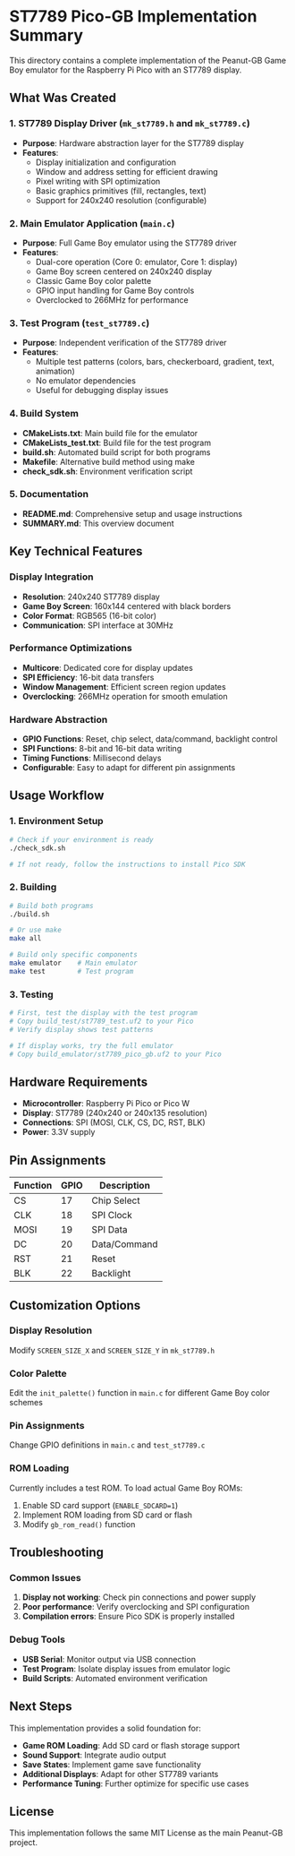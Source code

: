 # ST7789 Pico-GB Implementation Summary

This directory contains a complete implementation of the Peanut-GB Game Boy emulator for the Raspberry Pi Pico with an ST7789 display.

## What Was Created

### 1. ST7789 Display Driver (`mk_st7789.h` and `mk_st7789.c`)
- **Purpose**: Hardware abstraction layer for the ST7789 display
- **Features**: 
  - Display initialization and configuration
  - Window and address setting for efficient drawing
  - Pixel writing with SPI optimization
  - Basic graphics primitives (fill, rectangles, text)
  - Support for 240x240 resolution (configurable)

### 2. Main Emulator Application (`main.c`)
- **Purpose**: Full Game Boy emulator using the ST7789 driver
- **Features**:
  - Dual-core operation (Core 0: emulator, Core 1: display)
  - Game Boy screen centered on 240x240 display
  - Classic Game Boy color palette
  - GPIO input handling for Game Boy controls
  - Overclocked to 266MHz for performance

### 3. Test Program (`test_st7789.c`)
- **Purpose**: Independent verification of the ST7789 driver
- **Features**:
  - Multiple test patterns (colors, bars, checkerboard, gradient, text, animation)
  - No emulator dependencies
  - Useful for debugging display issues

### 4. Build System
- **CMakeLists.txt**: Main build file for the emulator
- **CMakeLists_test.txt**: Build file for the test program
- **build.sh**: Automated build script for both programs
- **Makefile**: Alternative build method using make
- **check_sdk.sh**: Environment verification script

### 5. Documentation
- **README.md**: Comprehensive setup and usage instructions
- **SUMMARY.md**: This overview document

## Key Technical Features

### Display Integration
- **Resolution**: 240x240 ST7789 display
- **Game Boy Screen**: 160x144 centered with black borders
- **Color Format**: RGB565 (16-bit color)
- **Communication**: SPI interface at 30MHz

### Performance Optimizations
- **Multicore**: Dedicated core for display updates
- **SPI Efficiency**: 16-bit data transfers
- **Window Management**: Efficient screen region updates
- **Overclocking**: 266MHz operation for smooth emulation

### Hardware Abstraction
- **GPIO Functions**: Reset, chip select, data/command, backlight control
- **SPI Functions**: 8-bit and 16-bit data writing
- **Timing Functions**: Millisecond delays
- **Configurable**: Easy to adapt for different pin assignments

## Usage Workflow

### 1. Environment Setup
```bash
# Check if your environment is ready
./check_sdk.sh

# If not ready, follow the instructions to install Pico SDK
```

### 2. Building
```bash
# Build both programs
./build.sh

# Or use make
make all

# Build only specific components
make emulator    # Main emulator
make test        # Test program
```

### 3. Testing
```bash
# First, test the display with the test program
# Copy build_test/st7789_test.uf2 to your Pico
# Verify display shows test patterns

# If display works, try the full emulator
# Copy build_emulator/st7789_pico_gb.uf2 to your Pico
```

## Hardware Requirements

- **Microcontroller**: Raspberry Pi Pico or Pico W
- **Display**: ST7789 (240x240 or 240x135 resolution)
- **Connections**: SPI (MOSI, CLK, CS, DC, RST, BLK)
- **Power**: 3.3V supply

## Pin Assignments

| Function | GPIO | Description |
|----------|------|-------------|
| CS       | 17   | Chip Select |
| CLK      | 18   | SPI Clock   |
| MOSI     | 19   | SPI Data    |
| DC       | 20   | Data/Command|
| RST      | 21   | Reset       |
| BLK      | 22   | Backlight   |

## Customization Options

### Display Resolution
Modify `SCREEN_SIZE_X` and `SCREEN_SIZE_Y` in `mk_st7789.h`

### Color Palette
Edit the `init_palette()` function in `main.c` for different Game Boy color schemes

### Pin Assignments
Change GPIO definitions in `main.c` and `test_st7789.c`

### ROM Loading
Currently includes a test ROM. To load actual Game Boy ROMs:
1. Enable SD card support (`ENABLE_SDCARD=1`)
2. Implement ROM loading from SD card or flash
3. Modify `gb_rom_read()` function

## Troubleshooting

### Common Issues
1. **Display not working**: Check pin connections and power supply
2. **Poor performance**: Verify overclocking and SPI configuration
3. **Compilation errors**: Ensure Pico SDK is properly installed

### Debug Tools
- **USB Serial**: Monitor output via USB connection
- **Test Program**: Isolate display issues from emulator logic
- **Build Scripts**: Automated environment verification

## Next Steps

This implementation provides a solid foundation for:
- **Game ROM Loading**: Add SD card or flash storage support
- **Sound Support**: Integrate audio output
- **Save States**: Implement game save functionality
- **Additional Displays**: Adapt for other ST7789 variants
- **Performance Tuning**: Further optimize for specific use cases

## License

This implementation follows the same MIT License as the main Peanut-GB project.